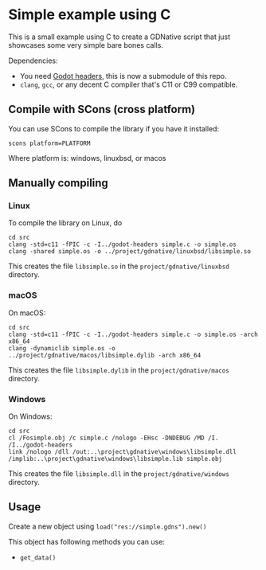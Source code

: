 # Simple example using C

This is a small example using C to create a GDNative script
that just showcases some very simple bare bones calls.

Dependencies:
 * You need [Godot headers](https://github.com/godotengine/godot_headers),
   this is now a submodule of this repo.
 * `clang`, `gcc`, or any decent C compiler that's C11 or C99 compatible.

## Compile with SCons (cross platform)
You can use SCons to compile the library if you have it installed:

```
scons platform=PLATFORM
```

Where platform is: windows, linuxbsd, or macos


## Manually compiling

### Linux
To compile the library on Linux, do

```
cd src
clang -std=c11 -fPIC -c -I../godot-headers simple.c -o simple.os
clang -shared simple.os -o ../project/gdnative/linuxbsd/libsimple.so
```

This creates the file `libsimple.so` in the `project/gdnative/linuxbsd` directory.


### macOS
On macOS:

```
cd src
clang -std=c11 -fPIC -c -I../godot-headers simple.c -o simple.os -arch x86_64
clang -dynamiclib simple.os -o ../project/gdnative/macos/libsimple.dylib -arch x86_64
```

This creates the file `libsimple.dylib` in the `project/gdnative/macos` directory.


### Windows
On Windows:

```
cd src
cl /Fosimple.obj /c simple.c /nologo -EHsc -DNDEBUG /MD /I. /I../godot-headers
link /nologo /dll /out:..\project\gdnative\windows\libsimple.dll /implib:..\project\gdnative\windows\libsimple.lib simple.obj
```

This creates the file `libsimple.dll` in the `project/gdnative/windows` directory.


## Usage

Create a new object using `load("res://simple.gdns").new()`

This object has following methods you can use:
 * `get_data()`
